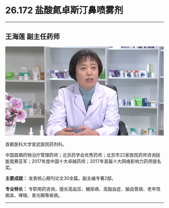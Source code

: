 # 26.172 盐酸氮卓斯汀鼻喷雾剂

---

## 王海莲 副主任药师

![1685341896151](image/c26_172/1685341896151.png)

首都医科大学宣武医院药剂科。

中国首期药物治疗管理药师；北京药学会优秀药师；北京市22家医院药师咨询技能竟赛亚军；2017年度中国十大卓越药师；2017年首届十大网络影响力药师提名奖。

**主要成就：** 发表核心期刊论文30余篇，副主编专著2部。

**专业特长：** 专职用药咨询，擅长高血压、糖尿病、高脂血症、脑血管病、老年性痴呆、哮喘、青光眼等疾病。

---
